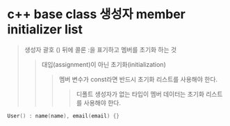# c++ base class 생성자 member initializer list

> 생성자 괄호 () 뒤에 콜론 :을 표기하고 멤버를 초기화 하는 것
>
> > 대입(assignment)이 아닌 초기화(initialization)
> >
> > > 멤버 변수가 const라면 반드시 초기화 리스트를 사용해야 한다.
> > >
> > > > 디폴트 생성자가 없는 타입이 멤버 데이터는 초기화 리스트를 사용해야 한다.

```cpp
User() : name(name), email(email) {}
```
